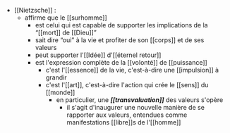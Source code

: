 - [[Nietzsche]] :
	- affirme que le [[surhomme]]
	  - est celui qui est capable de supporter les implications de la “[[mort]] de [[Dieu]]”
	  - sait dire “oui” à la vie et profiter de son [[corps]] et de ses valeurs
	  - peut supporter l'[[Idée]] d'[[éternel retour]]
	  - est l'expression complète de la [[volonté]] de [[puissance]]
	    - c'est l'[[essence]] de la vie, c'est-à-dire une [[impulsion]] à grandir
	    - c'est l'[[art]], c'est-à-dire l'action qui crée le [[sens]] du [[monde]]
	      - en particulier, une ***[[transvaluation]]*** des valeurs s'opère
	        - il s'agit d'inaugurer une nouvelle manière de se rapporter aux valeurs, entendues comme manifestations [[libre]]s de l'[[homme]]